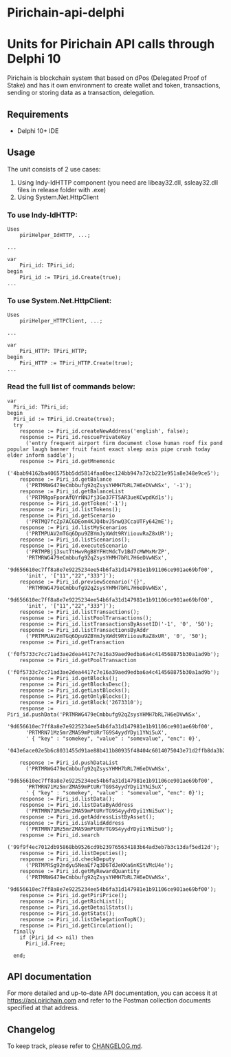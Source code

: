 # Pirichain-api-delphi

Units for Pirichain API calls through Delphi 10
============

Pirichain is blockchain system that based on dPos (Delegated Proof of Stake) and has it own environment to create wallet and token, transactions, sending or storing data as a transaction, delegation.


Requirements
------------

* Delphi 10+ IDE


Usage
------------

The unit consists of 2 use cases:
 1. Using Indy-IdHTTP component (you need are libeay32.dll, ssleay32.dll files in release folder with .exe)
 2. Using System.Net.HttpClient

### To use Indy-IdHTTP:

    Uses
        piriHelper_IdHTTP, ...;
  
    ...

    var
        Piri_id: TPiri_id;
    begin
        Piri_id := TPiri_id.Create(true);
    ...


### To use System.Net.HttpClient: 

    Uses
        piriHelper_HTTPClient, ...;

    ...

    var
        Piri_HTTP: TPiri_HTTP;
    begin
        Piri_HTTP := TPiri_HTTP.Create(true);
    ...


### Read the full list of commands below:


```delphi
var
  Piri_id: TPiri_id;
begin
  Piri_id := TPiri_id.Create(true);
  try
    response := Piri_id.createNewAddress('english', false);
    response := Piri_id.rescuePrivateKey
      ('entry frequent airport firm document close human roof fix pond popular laugh banner fruit faint exact sleep axis pipe crush today elder inform saddle');
    response := Piri_id.getMnemonic
      ('4bab94162ba406575bb5dd5814faa0bec124bb947a72cb221e951a8e348e9ce5');
    response := Piri_id.getBalance
      ('PRTMRWG479eCmbbufg92qZsysYHMH7bRL7H6eDVwNSx', '-1');
    response := Piri_id.getBalanceList
      ('PRTMRgoFporAfQYrNNJfj3Go37FT5AR3ueKCwpdKd1s');
    response := Piri_id.getToken('-1');
    response := Piri_id.listTokens();
    response := Piri_id.getScenario
      ('PRTMQ7fcZp7ACGDEom4KJQ4bvJ5nwQ3CcaUTFy642mE');
    response := Piri_id.listMyScenarios
      ('PRTMPUAV2mTGq6Dpu9ZBYmJyXWdt9RYiiouvRaZ8xUR');
    response := Piri_id.listScenarios();
    response := Piri_id.executeScenario
      ('PRTMPBjj3sutTtHwvRgB8YFHtMdcTv1Bd7cMWMxMrZP',
      'PRTMRWG479eCmbbufg92qZsysYHMH7bRL7H6eDVwNSx',
      '9d656610ec7ff8a8e7e9225234ee54b6fa31d147981e1b91106ce901ae69bf00',
      'init', '["11","22","333"]');
    response := Piri_id.previewScenario('{}',
      'PRTMRWG479eCmbbufg92qZsysYHMH7bRL7H6eDVwNSx',
      '9d656610ec7ff8a8e7e9225234ee54b6fa31d147981e1b91106ce901ae69bf00',
      'init', '["11","22","333"]');
    response := Piri_id.listTransactions();
    response := Piri_id.listPoolTransactions();
    response := Piri_id.listTransactionsByAssetID('-1', '0', '50');
    response := Piri_id.listTransactionsByAddr
      ('PRTMPUAV2mTGq6Dpu9ZBYmJyXWdt9RYiiouvRaZ8xUR', '0', '50');
    response := Piri_id.getTransaction
      ('f0f5733c7cc71ad3ae2dea4417c7e16a39aed9edba6a4c414568875b30a1ad9b');
    response := Piri_id.getPoolTransaction
      ('f0f5733c7cc71ad3ae2dea4417c7e16a39aed9edba6a4c414568875b30a1ad9b');
    response := Piri_id.getBlocks();
    response := Piri_id.getBlocksDesc();
    response := Piri_id.getLastBlocks();
    response := Piri_id.getOnlyBlocks();
    response := Piri_id.getBlock('2673310');
    response := Piri_id.pushData('PRTMRWG479eCmbbufg92qZsysYHMH7bRL7H6eDVwNSx',
      '9d656610ec7ff8a8e7e9225234ee54b6fa31d147981e1b91106ce901ae69bf00',
      'PRTMRN71Mz5mrZMA59mPtURrTG9S4yydYDyi1YNi5uX',
      ' { "key" : "somekey", "value" : "somevalue", "enc": 0}',
      '043e6ace02e5b6c8031455d91ae88b411b80935f48404c6014075043e71d2ffb8da3b2f5f3a480f9be45b9455b846781bdbdf6466076645cc86e5a00c82c51bc00');

    response := Piri_id.pushDataList
      ('PRTMRWG479eCmbbufg92qZsysYHMH7bRL7H6eDVwNSx',
      '9d656610ec7ff8a8e7e9225234ee54b6fa31d147981e1b91106ce901ae69bf00',
      'PRTMRN71Mz5mrZMA59mPtURrTG9S4yydYDyi1YNi5uX',
      ' { "key" : "somekey", "value" : "somevalue", "enc": 0}');
    response := Piri_id.listData();
    response := Piri_id.listDataByAddress
      ('PRTMRN71Mz5mrZMA59mPtURrTG9S4yydYDyi1YNi5uX');
    response := Piri_id.getAddressListByAsset();
    response := Piri_id.isValidAddress
      ('PRTMRN71Mz5mrZMA59mPtURrTG9S4yydYDyi1YNi5u0');
    response := Piri_id.search
      ('99f9f4ec7012db95868bb9526cd9b239765634183b64ad3eb7b3c13daf5ed12d');
    response := Piri_id.listDeputies();
    response := Piri_id.checkDeputy
      ('PRTMPRSg92ndyu5NeaEf7q3D6TdJeKKa6nKStVMcU4e');
    response := Piri_id.getMyRewardQuantity
      ('PRTMRWG479eCmbbufg92qZsysYHMH7bRL7H6eDVwNSx',
      '9d656610ec7ff8a8e7e9225234ee54b6fa31d147981e1b91106ce901ae69bf00');
    response := Piri_id.getPiriPrice();
    response := Piri_id.getRichList();
    response := Piri_id.getDetailStats();
    response := Piri_id.getStats();
    response := Piri_id.listDelegationTopN();
    response := Piri_id.getCirculation();
  finally
    if (Piri_id <> nil) then
      Piri_id.Free;

  end;
```

API documentation
------------

For more detailed and up-to-date API documentation, you can access it at https://api.pirichain.com and refer to the Postman collection documents specified at that address.

Changelog
------------

To keep track, please refer to [CHANGELOG.md](https://github.com/workmail20/Pirichain-api-csharp/blob/master/CHANGELOG.md).
